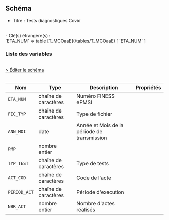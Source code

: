 ## Schéma

- Titre : Tests diagnostiques Covid
<br />
- Clé(s) étrangère(s) : <br />
`ETA_NUM` => table [T_MCOaaE](/tables/T_MCOaaE) [ `ETA_NUM` ]<br />

### Liste des variables
<br />
<div>
    <a href="https://gitlab.com/healthdatahub/schema-snds/edit/master/schemas/PMSI%20MCO/T_MCOaaSUP_DSC.json"  
    arget="_blank" rel="noopener noreferrer">> Éditer le schéma</a>
    <OutboundLink />
</div>
<br />

Nom|Type|Description|Propriétés
-|-|-|-
`ETA_NUM`|chaîne de caractères|Numéro FINESS ePMSI||
`FIC_TYP`|chaîne de caractères|Type de fichier||
`ANN_MOI`|date|Année et Mois de la période de transmission||
`PMP`|nombre entier|||
`TYP_TEST`|chaîne de caractères|Type de tests||
`ACT_COD`|chaîne de caractères|Code de l&#x27;acte||
`PERIOD_ACT`|chaîne de caractères|Période d&#x27;execution||
`NBR_ACT`|nombre entier|Nombre d&#x27;actes réalisés||

